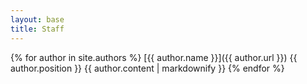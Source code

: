 ```yaml
---
layout: base
title: Staff
---
```

{% for author in site.authors %}
[{{ author.name }}]({{ author.url }})
{{ author.position }}
{{ author.content | markdownify }}
{% endfor %}
